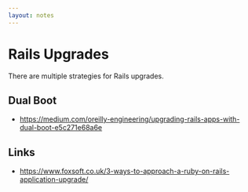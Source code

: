 ```yaml
---
layout: notes
---
```


# Rails Upgrades

There are multiple strategies for Rails upgrades.

## Dual Boot

* https://medium.com/oreilly-engineering/upgrading-rails-apps-with-dual-boot-e5c271e68a6e

## Links

* https://www.foxsoft.co.uk/3-ways-to-approach-a-ruby-on-rails-application-upgrade/


